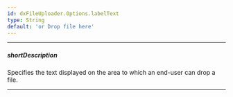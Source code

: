 ```yaml
---
id: dxFileUploader.Options.labelText
type: String
default: 'or Drop file here'
---
```

---
##### shortDescription
Specifies the text displayed on the area to which an end-user can drop a file.

---
